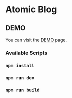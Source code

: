 # Atomic Blog

## DEMO

You can visit the [DEMO](https://m9iv.github.io/kzaviryukha.github.io/demo/world-wise/index.html) page.

### Available Scripts

### `npm install`

### `npm run dev`

### `npm run build`
